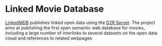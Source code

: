 Linked Movie Database
==============

[LinkedMDB](http://data.linkedmdb.org/) publishes linked open data using the [D2R Server](http://d2rq.org/d2r-server). The project aims at publishing the first open semantic web database for movies, including a large number of interlinks to several datasets on the open data cloud and references to related webpages
